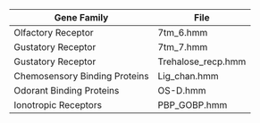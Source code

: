 | Gene Family                   | File                  |
|-------------------------------|-----------------------|
| Olfactory Receptor            | 7tm_6.hmm             |
| Gustatory Receptor            | 7tm_7.hmm             |
| Gustatory Receptor            | Trehalose_recp.hmm    |
| Chemosensory Binding Proteins | Lig_chan.hmm          |
| Odorant Binding Proteins      | OS-D.hmm              |
| Ionotropic Receptors          | PBP_GOBP.hmm          |
